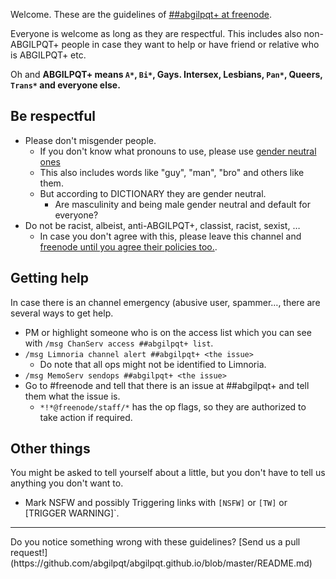 <!DOCTYPE html>
<html>
<head>
<meta charset="UTF-8" />
<!-- <meta http-equiv="refresh" content="60" /> -->
<meta name="description" content="Code of Conduct and guidelines of ##abgilpqt+ at freenode" />
<meta name="author" content="##abgilpqt+ ops" />
<link rel="canonical" href="https://abgilpqt.github.io/">
<title>
abgilpqt+ at freenode
</title>
<link rel="stylesheet" type="text/css" href="css.css" />
</head>
<body>

Welcome. These are the guidelines of [\#\#abgilpqt+ at freenode](http://webchat.freenode.net/?channels=%23%23abgilpqt+).

Everyone is welcome as long as they are respectful. This includes also 
non-ABGILPQT+ people in case they want to help or have friend or relative 
who is ABGILPQT+ etc.

Oh and **ABGILPQT+ means `A*`, `Bi*`, Gays. Intersex, Lesbians, `Pan*`, Queers, `Trans*` and everyone else.**

## Be respectful

* Please don't misgender people.
    * If you don't know what pronouns to use, please use [gender neutral ones](http://en.wikipedia.org/wiki/Gender-specific_and_gender-neutral_pronouns#Alternatives_to_generic_he)
    * This also includes words like "guy", "man", "bro" and others like them.
    * But according to DICTIONARY they are gender neutral.
        * Are masculinity and being male gender neutral and default for 
        everyone?
* Do not be racist, albeist, anti-ABGILPQT+, classist, racist, sexist, …
    * In case you don't agree with this, please leave this channel and 
    [freenode until you agree their policies too.](http://freenode.net/policy.shtml#offtopic).

## Getting help

In case there is an channel emergency (abusive user, spammer…, there are 
several ways to get help.

* PM or highlight someone who is on the access list which you can see with 
`/msg ChanServ access ##abgilpqt+ list`.
* `/msg Limnoria channel alert ##abgilpqt+ <the issue>`
    * Do note that all ops might not be identified to Limnoria.
* `/msg MemoServ sendops ##abgilpqt+ <the issue>`
* Go to #freenode and tell that there is an issue at ##abgilpqt+ and tell 
them what the issue is.
    * `*!*@freenode/staff/*` has the op flags, so they are authorized to 
    take action if required.

## Other things

You might be asked to tell yourself about a little, but you don't have to 
tell us anything you don't want to.

* Mark NSFW and possibly Triggering links with `[NSFW]` or `[TW]` or 
[TRIGGER WARNING]`.


<hr/>
Do you notice something wrong with these guidelines? [Send us a pull request!](https://github.com/abgilpqt/abgilpqt.github.io/blob/master/README.md)
</body>
</html>
<!-- vim : set ft=markdown-->



